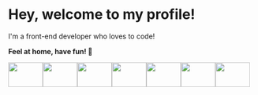 # Hey, welcome to my profile!

I'm a front-end developer who loves to code!

**Feel at home, have fun! 🐧**


<div style="display: flex; align-items: center;">
  <img src="https://cdn.jsdelivr.net/gh/devicons/devicon/icons/javascript/javascript-plain.svg" height="50" width="70"/>
  <img src="https://cdn.jsdelivr.net/gh/devicons/devicon/icons/nodejs/nodejs-original.svg"  height="50" width="70" />
  <img src="https://cdn.jsdelivr.net/gh/devicons/devicon/icons/yarn/yarn-original-wordmark.svg" height="50" width="70" />
  <img src="https://cdn.jsdelivr.net/gh/devicons/devicon/icons/npm/npm-original-wordmark.svg" height="50" width="70" />
  <img src="https://cdn.jsdelivr.net/gh/devicons/devicon/icons/react/react-original.svg" height="50" width="70" />
  <img src="https://cdn.jsdelivr.net/gh/devicons/devicon/icons/wordpress/wordpress-plain.svg" height="50" width="70" />
  <img src="https://cdn.jsdelivr.net/gh/devicons/devicon/icons/linux/linux-original.svg" height="50" width="70" />
 </div>
